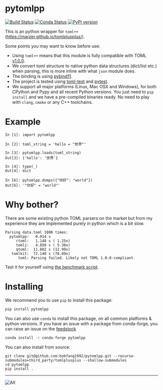 # pytomlpp

[![Build Status](https://github.com/bobfang1992/pytomlpp/workflows/Wheels/badge.svg)](https://github.com/bobfang1992/pytomlpp/actions)
[![Conda Status](https://anaconda.org/conda-forge/pytomlpp/badges/version.svg)](https://anaconda.org/conda-forge/pytomlpp)
[![PyPI version](https://badge.fury.io/py/pytomlpp.svg)](https://badge.fury.io/py/pytomlpp)

This is an python wrapper for `toml++` (https://marzer.github.io/tomlplusplus/).

Some points you may want to know before use:
* Using `toml++` means that this module is fully compatible with TOML [v1.0.0](https://toml.io/en/v1.0.0). 
* We convert toml structure to native python data structures (dict/list etc.) when parsing, this is more inline with what `json` module does.
* The binding is using [pybind11](https://github.com/pybind/pybind11).
* The project is tested using [toml-test](https://github.com/BurntSushi/toml-test) and [pytest](https://github.com/pytest-dev/pytest).
* We support all major platforms (Linux, Mac OSX and Windows), for both CPython and Pypy and all recent Python versions. You just need to `pip install` and we have a pre-compiled binaries ready. No need to play with `clang`, `cmake` or any C++ toolchains.

# Example
```
In [1]: import pytomlpp                                                                                                                                                                                                                                                                            

In [2]: toml_string = 'hello = "世界"'                                                                                                                                                                                                                                                             

In [3]: pytomlpp.loads(toml_string)                                                                                                                                                                                                                                                                
Out[3]: {'hello': '世界'}

In [4]: type(_)                                                                                                                                                                                                                                                                                    
Out[4]: dict

In [6]: pytomlpp.dumps({"你好": "world"})                                                                                                                 
Out[6]: '"你好" = "world"'
```

# Why bother?
There are some existing python TOML parsers on the market but from my experience they are implemented purely in python which is a bit slow.

```
Parsing data.toml 1000 times:
  pytomlpp:   0.914 s
     rtoml:   1.148 s ( 1.25x)
     tomli:   4.850 s ( 5.30x)
     qtoml:  11.882 s (12.99x)
   tomlkit:  72.140 s (78.89x)
      toml: Parsing failed. Likely not TOML 1.0.0-compliant.
```
Test it for yourself using [the benchmark script](benchmark/run.py).

# Installing

We recommend you to use `pip` to install this package:
```sh
pip install pytomlpp
```

You can also use `conda` to install this package, on all common platforms & python versions.
If you have an issue with a package from conda-forge, you can raise an issue on the [feedstock](https://github.com/conda-forge/pytomlpp-feedstock)

```sh
conda install -c conda-forge pytomlpp
```

You can also install from source:

```
git clone git@github.com:bobfang1992/pytomlpp.git --recurse-submodules=third_party/tomlplusplus --shallow-submodules
cd pytomlpp
pip install .
```

---

![Alt](https://repobeats.axiom.co/api/embed/e767bf2c29b32ec317fc591d4cafda263de6c4b0.svg "Repobeats analytics image")

